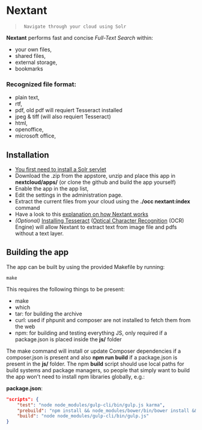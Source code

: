 




# Nextant

>      Navigate through your cloud using Solr

**Nextant** performs fast and concise _Full-Text Search_ within:

- your own files,
- shared files,
- external storage,
- bookmarks
 

### Recognized file format: 
- plain text, 
- rtf, 
- pdf, old pdf will requiert Tesseract installed
- jpeg & tiff (will also requiert Tesseract)
- html, 
- openoffice, 
- microsoft office, 
 


## Installation

- [You first need to install a Solr servlet](https://github.com/daita/nextant/wiki)
- Download the .zip from the appstore, unzip and place this app in **nextcloud/apps/** (or clone the github and build the app yourself)
- Enable the app in the app list,
- Edit the settings in the administration page.
- Extract the current files from your cloud using the **./occ nextant:index** command 
- Have a look to this [explanation on how Nextant works](https://github.com/daita/nextant/wiki/Extracting,-Live-Update)
- _(Optional)_ [Installing Tesseract](https://github.com/tesseract-ocr/tesseract/wiki) ([Optical Character Recognition](https://en.wikipedia.org/wiki/Optical_character_recognition) (OCR) Engine) will allow Nextant to extract text from image file and pdfs without a text layer.


## Building the app

The app can be built by using the provided Makefile by running:

    make

This requires the following things to be present:
* make
* which
* tar: for building the archive
* curl: used if phpunit and composer are not installed to fetch them from the web
* npm: for building and testing everything JS, only required if a package.json is placed inside the **js/** folder

The make command will install or update Composer dependencies if a composer.json is present and also **npm run build** if a package.json is present in the **js/** folder. The npm **build** script should use local paths for build systems and package managers, so people that simply want to build the app won't need to install npm libraries globally, e.g.:

**package.json**:
```json
"scripts": {
    "test": "node node_modules/gulp-cli/bin/gulp.js karma",
    "prebuild": "npm install && node_modules/bower/bin/bower install && node_modules/bower/bin/bower update",
    "build": "node node_modules/gulp-cli/bin/gulp.js"
}
```





